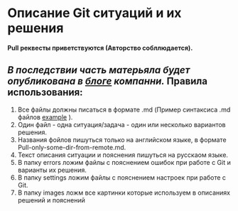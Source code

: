 Описание Git ситуаций и их решения
====================
**Pull реквесты приветствуются (Авторство собллюдается).**

*В последствии часть матерьяла будет опубликована в [блоге][howto] компанни.*
Правила использования:
--------------------
1. Все файлы должны писаться в формате .md (Пример синтаксиса .md файлов [example][syntax] ).
2. Один файл - одна ситуация/задача - один или несколько вариантов решения.
2. Названия фойлов пишуться только на английском языке, в формате Pull-only-some-dir-from-remote.md.
3. Текст описания ситуации и пояснения пишуться на русскаом языке. 
4. В папку errors ложим файлы с пояснением ошибок при работе с Git и варианты их решения.
5. В папку settings ложим файлы с пояснением настроек при работе с Git. 
6. В папку images ложм все картинки которые используем в описаниях решений и пояснений

[syntax]: https://github.com/fletcher/MultiMarkdown/blob/master/Documentation/Markdown%20Syntax.md  "Git MarkDown syntax"
[howto]: http://howto.memcrab.com
